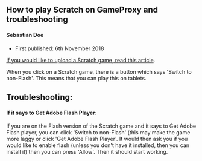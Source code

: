 ## How to play Scratch on GameProxy and troubleshooting
#### Sebastian Doe
* First published: 6th November 2018

[If you would like to upload a Scratch game, read this article](/help/index.html?article=0008-howToUploadAGameFromScratchToGameProxy). 

When you click on a Scratch game, there is a button which says 'Switch to non-Flash'. This means that you can play this on tablets.


## Troubleshooting:


#### If it says to Get Adobe Flash Player:

If you are on the Flash version of the Scratch game and it says to Get Adobe Flash player, you can click 'Switch to non-Flash' (this may make the game more laggy or click 'Get Adobe Flash Player'. It would then ask you if you would like to enable flash (unless you don't have it installed, then you can install it) then you can press 'Allow'. Then it should start working.
